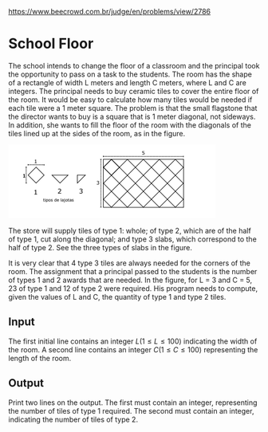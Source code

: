 https://www.beecrowd.com.br/judge/en/problems/view/2786

# School Floor

The school intends to change the floor of a classroom and the principal took
the opportunity to pass on a task to the students. The room has the shape of a
rectangle of width L meters and length C meters, where L and C are integers.
The principal needs to buy ceramic tiles to cover the entire floor of the
room. It would be easy to calculate how many tiles would be needed if each
tile were a 1 meter square. The problem is that the small flagstone that the
director wants to buy is a square that is 1 meter diagonal, not sideways. In
addition, she wants to fill the floor of the room with the diagonals of the
tiles lined up at the sides of the room, as in the figure.

![](imgs/UOJ_2786.png)

The store will supply tiles of type 1: whole; of type 2, which are of the half
of type 1, cut along the diagonal; and type 3 slabs, which correspond to the
half of type 2. See the three types of slabs in the figure.

It is very clear that 4 type 3 tiles are always needed for the corners of the
room. The assignment that a principal passed to the students is the number of
types 1 and 2 awards that are needed. In the figure, for L = 3 and C = 5, 23
of type 1 and 12 of type 2 were required. His program needs to compute, given
the values ​​of L and C, the quantity of type 1 and type 2 tiles.

## Input

The first initial line contains an integer $L (1 \leq L \leq 100)$ indicating
the width of the room. A second line contains an integer $C (1 \leq C \leq
100)$ representing the length of the room.

## Output

Print two lines on the output. The first must contain an integer, representing
the number of tiles of type 1 required. The second must contain an integer,
indicating the number of tiles of type 2.
